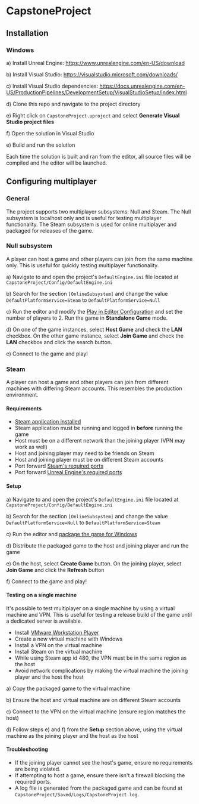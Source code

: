 # CapstoneProject

## Installation

### Windows

a) Install Unreal Engine: https://www.unrealengine.com/en-US/download

b) Install Visual Studio: https://visualstudio.microsoft.com/downloads/

c) Install Visual Studio dependencies: https://docs.unrealengine.com/en-US/ProductionPipelines/DevelopmentSetup/VisualStudioSetup/index.html

d) Clone this repo and navigate to the project directory

e) Right click on `CapstoneProject.uproject` and select **Generate Visual Studio project files**

f) Open the solution in Visual Studio

e) Build and run the solution

Each time the solution is built and ran from the editor, all source files will be compiled and the editor will be launched.

## Configuring multiplayer

### General

The project supports two multiplayer subsystems: Null and Steam. The Null subsystem is localhost only and is 
useful for testing multiplayer functionality. The Steam subsystem is used for online multiplayer and packaged
for releases of the game.

### Null subsystem

A player can host a game and other players can join from the same machine only. This is useful for 
quickly testing multiplayer functionality.

a) Navigate to and open the project's `DefaultEngine.ini` file located at `CapstoneProject/Config/DefaultEngine.ini`

b) Search for the section `[OnlineSubsystem]` and change the value `DefaultPlatformService=Steam` to `DefaultPlatformService=Null`

c) Run the editor and modify the [Play in Editor Configuration](https://docs.unrealengine.com/5.0/en-US/play-in-editor-settings-in-unreal-engine/)
and set the number of players to 2. Run the game in **Standalone Game** mode.

d) On one of the game instances, select **Host Game** and check the **LAN** checkbox. On the other game instance, 
select **Join Game** and check the **LAN** checkbox and click the search button.

e) Connect to the game and play!

### Steam

A player can host a game and other players can join from different machines with differing Steam accounts.
This resembles the production environment.

#### Requirements

* [Steam application installed](https://store.steampowered.com/about/)
* Steam application must be running and logged in **before** running the game
* Host must be on a different network than the joining player (VPN may work as well)
* Host and joining player may need to be friends on Steam
* Host and joining player must be on different Steam accounts
* Port forward [Steam's required ports](https://help.steampowered.com/en/faqs/view/2EA8-4D75-DA21-31EB)
* Port forward [Unreal Engine's required ports](https://docs.unrealengine.com/4.26/en-US/Resources/Templates/CollabViewer/Networking/)

#### Setup

a) Navigate to and open the project's `DefaultEngine.ini` file located at `CapstoneProject/Config/DefaultEngine.ini`

b) Search for the section `[OnlineSubsystem]` and change the value `DefaultPlatformService=Null` to `DefaultPlatformService=Steam`

c) Run the editor and [package the game for Windows](https://docs.unrealengine.com/5.0/en-US/packaging-unreal-engine-projects/)

d) Distribute the packaged game to the host and joining player and run the game

e) On the host, select **Create Game** button. On the joining player, select **Join Game** and click the **Refresh** button

f) Connect to the game and play!

#### Testing on a single machine

It's possible to test multiplayer on a single machine by using a virtual machine and VPN. This is useful for testing
a release build of the game until a dedicated server is available.

* Install [VMware Workstation Player](https://www.vmware.com/products/workstation-player/workstation-player-evaluation.html)
* Create a new virtual machine with Windows
* Install a VPN on the virtual machine
* Install Steam on the virtual machine
* While using Steam app id 480, the VPN must be in the same region as the host
* Avoid network complications by making the virtual machine the joining player and the host the host

a) Copy the packaged game to the virtual machine

b) Ensure the host and virtual machine are on different Steam accounts

c) Connect to the VPN on the virtual machine (ensure region matches the host)

d) Follow steps e) and f) from the **Setup** section above, using the virtual machine as the joining player and the host as the host

#### Troubleshooting

* If the joining player cannot see the host's game, ensure no requirements are being violated.
* If attempting to host a game, ensure there isn't a firewall blocking the required ports.
* A log file is generated from the packaged game and can be found at `CapstoneProject/Saved/Logs/CapstoneProject.log`.